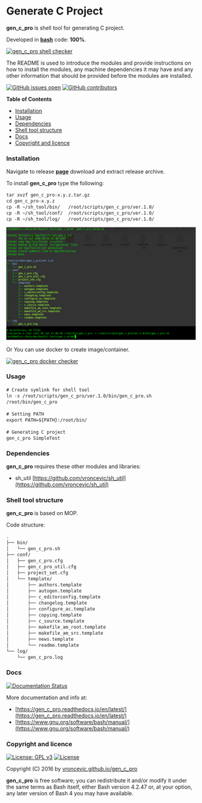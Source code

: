 # Generate C Project

**gen_c_pro** is shell tool for generating C project.

Developed in **[bash](https://en.wikipedia.org/wiki/Bash_(Unix_shell))** code: **100%**.

[![gen_c_pro shell checker](https://github.com/vroncevic/gen_c_pro/workflows/gen_c_pro%20shell%20checker/badge.svg)](https://github.com/vroncevic/gen_c_pro/actions?query=workflow%3A%22gen_c_pro+shell+checker%22)

The README is used to introduce the modules and provide instructions on
how to install the modules, any machine dependencies it may have and any
other information that should be provided before the modules are installed.

[![GitHub issues open](https://img.shields.io/github/issues/vroncevic/gen_c_pro.svg)](https://github.com/vroncevic/gen_c_pro/issues) [![GitHub contributors](https://img.shields.io/github/contributors/vroncevic/gen_c_pro.svg)](https://github.com/vroncevic/gen_c_pro/graphs/contributors)

<!-- START doctoc generated TOC please keep comment here to allow auto update -->
<!-- DON'T EDIT THIS SECTION, INSTEAD RE-RUN doctoc TO UPDATE -->
**Table of Contents**

- [Installation](#installation)
- [Usage](#usage)
- [Dependencies](#dependencies)
- [Shell tool structure](#shell-tool-structure)
- [Docs](#docs)
- [Copyright and licence](#copyright-and-licence)

<!-- END doctoc generated TOC please keep comment here to allow auto update -->

### Installation

Navigate to release **[page](https://github.com/vroncevic/gen_c_pro/releases)** download and extract release archive.

To install **gen_c_pro** type the following:

```
tar xvzf gen_c_pro-x.y.z.tar.gz
cd gen_c_pro-x.y.z
cp -R ~/sh_tool/bin/   /root/scripts/gen_c_pro/ver.1.0/
cp -R ~/sh_tool/conf/  /root/scripts/gen_c_pro/ver.1.0/
cp -R ~/sh_tool/log/   /root/scripts/gen_c_pro/ver.1.0/
```

![alt tag](https://raw.githubusercontent.com/vroncevic/gen_c_pro/dev/docs/setup_tree.png)

Or You can use docker to create image/container.

[![gen_c_pro docker checker](https://github.com/vroncevic/gen_c_pro/workflows/gen_c_pro%20docker%20checker/badge.svg)](https://github.com/vroncevic/gen_c_pro/actions?query=workflow%3A%22gen_c_pro+docker+checker%22)

### Usage

```
# Create symlink for shell tool
ln -s /root/scripts/gen_c_pro/ver.1.0/bin/gen_c_pro.sh /root/bin/gen_c_pro

# Setting PATH
export PATH=${PATH}:/root/bin/

# Generating C project
gen_c_pro SimpleTest
```

### Dependencies

**gen_c_pro** requires these other modules and libraries:
* sh_util [https://github.com/vroncevic/sh_util](https://github.com/vroncevic/sh_util)

### Shell tool structure

**gen_c_pro** is based on MOP.

Code structure:
```
.
├── bin/
│   └── gen_c_pro.sh
├── conf/
│   ├── gen_c_pro.cfg
│   ├── gen_c_pro_util.cfg
│   ├── project_set.cfg
│   └── template/
│       ├── authors.template
│       ├── autogen.template
│       ├── c_editorconfig.template
│       ├── changelog.template
│       ├── configure_ac.template
│       ├── copying.template
│       ├── c_source.template
│       ├── makefile_am_root.template
│       ├── makefile_am_src.template
│       ├── news.template
│       └── readme.template
└── log/
    └── gen_c_pro.log
```

### Docs

[![Documentation Status](https://readthedocs.org/projects/gen_c_pro/badge/?version=latest)](https://gen_c_pro.readthedocs.io/projects/gen_c_pro/en/latest/?badge=latest)

More documentation and info at:
* [https://gen_c_pro.readthedocs.io/en/latest/](https://gen_c_pro.readthedocs.io/en/latest/)
* [https://www.gnu.org/software/bash/manual/](https://www.gnu.org/software/bash/manual/)

### Copyright and licence

[![License: GPL v3](https://img.shields.io/badge/License-GPLv3-blue.svg)](https://www.gnu.org/licenses/gpl-3.0) [![License](https://img.shields.io/badge/License-Apache%202.0-blue.svg)](https://opensource.org/licenses/Apache-2.0)

Copyright (C) 2016 by [vroncevic.github.io/gen_c_pro](https://vroncevic.github.io/gen_c_pro)

**gen_c_pro** is free software; you can redistribute it and/or modify
it under the same terms as Bash itself, either Bash version 4.2.47 or,
at your option, any later version of Bash 4 you may have available.

